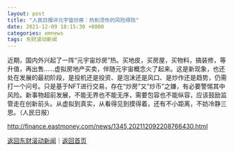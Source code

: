 ```yaml
---
layout: post
title: "人民日报评元宇宙炒房：热到烫伤的风险得防"
date: 2021-12-09 18:15:30 +0800
categories: emnews
tags: 东财滚动新闻
---
```


近期，国内外兴起了一阵“元宇宙炒房”热。买地皮，买房屋，买物料，搞装修，等升值，再出售……虚拟房地产买卖，伴随元宇宙概念火了起来。这是新现象，也还处在发展的最初阶段，是投机还是投资、是泡沫还是风口、是炒作还是趋势，仍需打一个问号。只是基于NFT进行交易，存在“炒房”又“炒币”之嫌，有必要警惕其中风险。新事物超前发展，不能无界也不能无序，需要包容也不能纵容，应该鼓励监管走在创新前头。从虚拟到真实，从看得见到摸得着，还有不小距离，不妨冷静三思。（人民日报）

<http://finance.eastmoney.com/news/1345,202112092208766430.html>

[返回东财滚动新闻](//finews.withounder.com/emnews/)｜[返回首页](//finews.withounder.com/)
